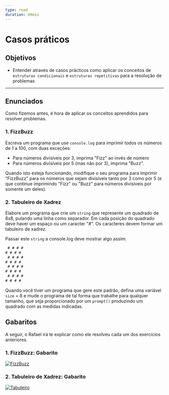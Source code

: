 ```yaml
---
type: read
duration: 60min
---
```


# Casos práticos

## Objetivos

- Entender através de casos prácticos como aplicar os conceitos de `estruturas
  condicionais` e `estruturas repetitivas` para a resolução de problemas

***

## Enunciados

Como fizemos antes, é hora de aplicar os conceitos aprendidos para resolver
problemas.

### 1. FizzBuzz

Escreva um programa que use `console.log` para imprimir todos os números de 1 a
100, com duas exceções:

- Para números divisíveis por 3, imprima "Fizz" ao invés de número
- Para números divisíveis por 5 (mas não por 3), imprima "Buzz".

Quando isto esteja funcionando, modifique o seu programa para imprimir
"FizzBuzz" para os números que sejam divisíveis tanto por 3 como por 5 (e que
continue imprimindo "Fizz" ou "Buzz" para números divisíveis por somente um
deles).

### 2. Tabuleiro de Xadrez

Elabore um programa que crie um `string` que represente um quadrado de 8x8,
pulando uma linha como separador. Em cada posição do quadrado deve haver um
espaço ou um caracter "#". Os caracteres devem formar um tabuleiro de xadrez.

Passar este `string` a console.log deve mostrar algo assim:

```js
 # # # #
# # # #
 # # # #
# # # #
 # # # #
# # # #
 # # # #
# # # #
```

Quando você tiver um programa que gere este padrão, defina uma variável `size` =
8 e mude o programa de tal forma que trabalhe para qualquer tamanho, que seja
proporcionado por um `prompt()` produzindo um quadrado com as medidas indicadas.

## Gabaritos

A seguir, o Rafael irá te explicar como ele resolveu cada um dos exercícios
anteriores.

### 1. FizzBuzz: Gabarito

[![FizzBuzz](https://img.youtube.com/vi/AwweNciBXZo/0.jpg)](https://www.youtube.com/watch?v=AwweNciBXZo)

### 2. Tabuleiro de Xadrez: Gabarito

[![Tabuleiro](https://img.youtube.com/vi/Ji_fnG3IYbE/0.jpg)](https://www.youtube.com/watch?v=Ji_fnG3IYbE)
